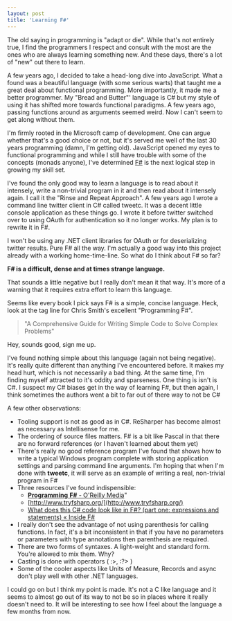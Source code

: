 ```yaml
---
layout: post
title: 'Learning F#'
---
```

The old saying in programming is "adapt or die". While that's not entirely true, I find the programmers I respect and consult with the most are the ones who are always learning something new. And these days, there's a lot of "new" out there to learn.

A few years ago, I decided to take a head-long dive into JavaScript. What a found was a beautiful language (with some serious warts) that taught me a great deal about functional programming. More importantly, it made me a better programmer. My "Bread and Butter"' language is C# but my style of using it has shifted more towards functional paradigms. A few years ago, passing functions around as arguments seemed weird. Now I can't seem to get along without them.

I'm firmly rooted in the Microsoft camp of development. One can argue whether that's a good choice or not, but it's served me well of the last 30 years programming (damn, I'm getting old). JavaScript opened my eyes to functional programming and while I still have trouble with some of the concepts (monads anyone), I've determined [F#](http://msdn.microsoft.com/en-us/vstudio/hh388569.aspx) is the next logical step in growing my skill set.

I've found the only good way to learn a language is to read about it intensely, write a non-trivial program in it and then read about it intensely again. I call it the "Rinse and Repeat Approach". A few years ago I wrote a command line twitter client in C# called tweetc. It was a decent little console application as these things go. I wrote it before twitter switched over to using OAuth for authentication so it no longer works. My plan is to rewrite it in F#.

I won't be using any .NET client libraries for OAuth or for deserializing twitter results. Pure F# all the way. I'm actually a good way into this project already with a working home-time-line. So what do I think about F# so far?

**F# is a difficult, dense and at times strange language.**

That sounds a little negative but I really don't mean it that way. It's more of a warning that it requires extra effort to learn this language.

Seems like every book I pick says F# is a simple, concise language. Heck, look at the tag line for Chris Smith's excellent "Programming F#".

> "A Comprehensive Guide for Writing Simple Code to Solve Complex Problems"

Hey, sounds good, sign me up. 

I've found nothing simple about this language (again not being negative). It's really quite different than anything I've encountered before. It makes my head hurt, which is not necessarily a bad thing. At the same time, I'm finding myself attracted to it's oddity and sparseness. One thing is isn't is C#. I suspect my C# biases get in the way of learning F#, but then again, I think sometimes the authors went a bit to far out of there way to not be C#

A few other observations:

  * Tooling support is not as good as in C#. ReSharper has become almost as necessary as Intellisense for me. 
  * The ordering of source files matters. F# is a bit like Pascal in that there are no forward references (or I haven't learned about them yet) 
  * There's really no good reference program I've found that shows how to write a typical Windows program complete with storing application settings and parsing command line arguments. I'm hoping that when I'm done with **tweetc**, it will serve as an example of writing a real, non-trivial program in F# 
  * Three resources I've found indispensible: 
    * [**Programming** **F#** - O'Reilly Media](http://shop.oreilly.com/product/9780596153656.do)" 
    * [http://www.tryfsharp.org/](http://www.tryfsharp.org/)
    * [What does this C# code look like in F#? (part one: expressions and statements) « Inside F#](https://lorgonblog.wordpress.com/2008/11/28/what-does-this-c-code-look-like-in-f-part-one-expressions-and-statements/)
  * I really don't see the advantage of not using parenthesis for calling functions. In fact, it's a bit inconsistent in that if you have no parameters or parameters with type annotations then parenthesis are required. 
  * There are two forms of syntaxes. A light-weight and standard form. You're allowed to mix them. Why? 
  * Casting is done with operators ( :>, :?> ) 
  * Some of the cooler aspects like Units of Measure, Records and async don't play well with other .NET languages. 

I could go on but I think my point is made. It's not a C like language and it seems to almost go out of its way to not be so in places where it really doesn't need to. It will be interesting to see how I feel about the language a few months from now.
